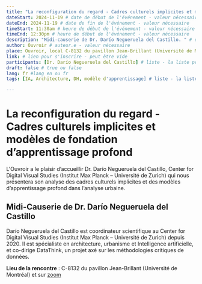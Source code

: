 ```yaml
---
title: "La reconfiguration du regard - Cadres culturels implicites et modèles de fondation d’apprentissage profond par Dr. Darío Negueruela del Castillo"
dateStart: 2024-11-19 # date de début de l'événement - valeur nécessaire
dateEnd: 2024-11-19 # date de fin de l'événement - valeur nécessaire
timeStart: 11:30am # heure de début de l'événement - valeur nécessaire
timeEnd: 12:30pm # heure de début de l'événement - valeur nécessaire
description: "Midi-causerie de Dr. Darío Negueruela del Castillo. " # description - valeur  nécessaire
author: Ouvroir # auteur.e - valeur nécessaire
place: Ouvroir, local C-8132 du pavillon Jean-Brillant (Université de Montréal)
link: # lien pour s'inscrire - peut être vide
participants: [Dr. Darío Negueruela del Castillo] # liste - la liste peut être vide mais il faut une liste
draft: false # true ou false
lang: fr #lang en ou fr
tags: [IA, Architecture, DH, modèle d'apprentissage] # liste - la liste peut être vide mais il faut une liste

---
```


# La reconfiguration du regard - Cadres culturels implicites et modèles de fondation d’apprentissage profond 

L'Ouvroir a le plaisir d’accueillir Dr. Darío Negueruela del Castillo, Center for Digital Visual Studies (Institut Max Planck – Université de Zurich) qui nous présentera son analyse des cadres culturels implicites et des modèles d’apprentissage profond dans l’analyse urbaine.

## Midi-Causerie de Dr. Darío Negueruela del Castillo

Darío Negueruela del Castillo est coordinateur scientifique au Center for Digital Visual Studies (Institut Max Planck – Université de Zurich) depuis 2020. Il est spécialiste en architecture, urbanisme et Intelligence artificielle, et co-dirige DataThink, un projet axé sur les méthodologies critiques de données.

**Lieu de la rencontre** : C-8132 du pavillon Jean-Brillant (Université de Montréal) et sur [zoom](https://umontreal.zoom.us/j/82480661654?pwd=cUlzb09hZ3lkd2UvcmpPbTdmQkZBQT09)
